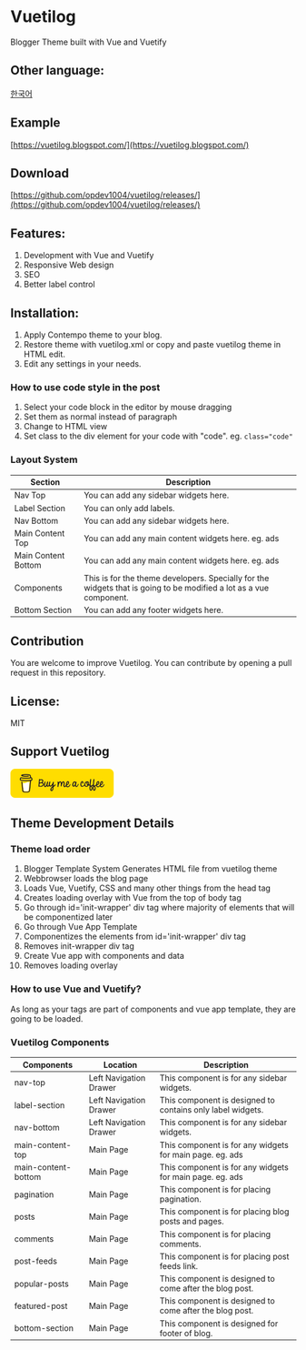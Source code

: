 # Vuetilog
Blogger Theme built with Vue and Vuetify

## Other language:
[한국어](/lang/ko)

## Example
[https://vuetilog.blogspot.com/](https://vuetilog.blogspot.com/)

## Download
[https://github.com/opdev1004/vuetilog/releases/](https://github.com/opdev1004/vuetilog/releases/)

## Features:
1. Development with Vue and Vuetify
2. Responsive Web design
3. SEO
4. Better label control

## Installation:
1. Apply Contempo theme to your blog.
2. Restore theme with vuetilog.xml or copy and paste vuetilog theme in HTML edit.
3. Edit any settings in your needs.

### How to use code style in the post
1. Select your code block in the editor by mouse dragging
2. Set them as normal instead of paragraph
3. Change to HTML view
4. Set class to the div element for your code with "code". eg. ```class="code"``` 

### Layout System
| Section | Description |
| - | - |
| Nav Top | You can add any sidebar widgets here. |
| Label Section | You can only add labels. |
| Nav Bottom | You can add any sidebar widgets here. |
| Main Content Top | You can add any main content widgets here. eg. ads |
| Main Content Bottom | You can add any main content widgets here. eg. ads |
| Components | This is for the theme developers. Specially for the widgets that is going to be modified a lot as a vue component. |
| Bottom Section | You can add any footer widgets here. |

## Contribution
You are welcome to improve Vuetilog.
You can contribute by opening a pull request in this repository.

## License:
MIT

## Support Vuetilog
[![Buy me a coffee](./img/bmc-button.png)](https://www.buymeacoffee.com/datstree)

## Theme Development Details
### Theme load order
1. Blogger Template System Generates HTML file from vuetilog theme
2. Webbrowser loads the blog page
3. Loads Vue, Vuetify, CSS and many other things from the head tag
4. Creates loading overlay with Vue from the top of body tag
5. Go through id='init-wrapper' div tag where majority of elements that will be componentized later
6. Go through Vue App Template
7. Componentizes the elements from id='init-wrapper' div tag
8. Removes init-wrapper div tag 
9. Create Vue app with components and data
10. Removes loading overlay

### How to use Vue and Vuetify?
As long as your tags are part of components and vue app template, they are going to be loaded. 

### Vuetilog Components
| Components | Location | Description |
| - | - | - |
| nav-top | Left Navigation Drawer | This component is for any sidebar widgets. |
| label-section | Left Navigation Drawer | This component is designed to contains only label widgets. |
| nav-bottom | Left Navigation Drawer | This component is for any sidebar widgets. |
| main-content-top | Main Page | This component is for any widgets for main page. eg. ads |
| main-content-bottom | Main Page | This component is for any widgets for main page. eg. ads |
| pagination | Main Page | This component is for placing pagination. |
| posts | Main Page | This component is for placing blog posts and pages. |
| comments | Main Page | This component is for placing comments. |
| post-feeds | Main Page | This component is for placing post feeds link. |
| popular-posts | Main Page | This component is designed to come after the blog post. |
| featured-post | Main Page | This component is designed to come after the blog post. |
| bottom-section | Main Page | This component is designed for footer of blog. |
